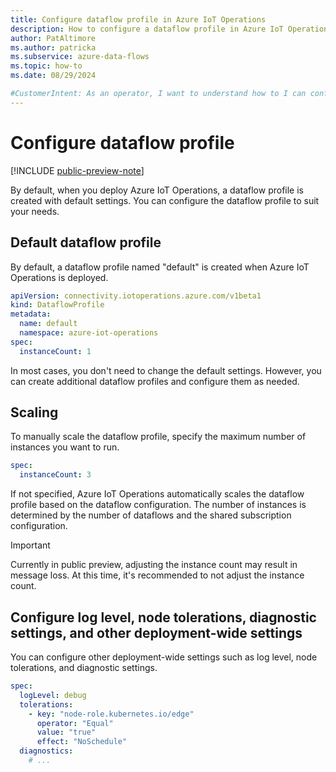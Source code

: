```yaml
---
title: Configure dataflow profile in Azure IoT Operations
description: How to configure a dataflow profile in Azure IoT Operations to change a dataflow behavior.
author: PatAltimore
ms.author: patricka
ms.subservice: azure-data-flows
ms.topic: how-to
ms.date: 08/29/2024

#CustomerIntent: As an operator, I want to understand how to I can configure a a dataflow profile to control a dataflow behavior.
---
```


# Configure dataflow profile

[!INCLUDE [public-preview-note](../includes/public-preview-note.md)]

By default, when you deploy Azure IoT Operations, a dataflow profile is created with default settings. You can configure the dataflow profile to suit your needs.

<!-- TODO: link to reference docs -->

## Default dataflow profile

By default, a dataflow profile named "default" is created when Azure IoT Operations is deployed.

```yaml
apiVersion: connectivity.iotoperations.azure.com/v1beta1
kind: DataflowProfile
metadata:
  name: default
  namespace: azure-iot-operations
spec:
  instanceCount: 1
```

In most cases, you don't need to change the default settings. However, you can create additional dataflow profiles and configure them as needed.

## Scaling

To manually scale the dataflow profile, specify the maximum number of instances you want to run.

```yaml
spec:
  instanceCount: 3
```

If not specified, Azure IoT Operations automatically scales the dataflow profile based on the dataflow configuration. The number of instances is determined by the number of dataflows and the shared subscription configuration.

> [!IMPORTANT]
> Currently in public preview, adjusting the instance count may result in message loss. At this time, it's recommended to not adjust the instance count.

## Configure log level, node tolerations, diagnostic settings, and other deployment-wide settings

You can configure other deployment-wide settings such as log level, node tolerations, and diagnostic settings.

```yaml
spec:
  logLevel: debug
  tolerations:
    - key: "node-role.kubernetes.io/edge"
      operator: "Equal"
      value: "true"
      effect: "NoSchedule"
  diagnostics:
    # ...
```

